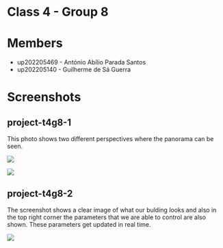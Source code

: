# Class 4 - Group 8

# Members

- up202205469 - António Abílio Parada Santos 
- up202205140 - Guilherme de Sá Guerra

# Screenshots

## project-t4g8-1

This photo shows two different perspectives where the panorama can be seen.

![](screenshots/project-t4g8-1.png)

![](screenshots/extras/panorama-extra.png)

## project-t4g8-2

The screenshot shows a clear image of what our bulding looks and also in the top right corner the parameters that we are able to control are also shown.
These parameters get updated in real time.

![](screenshots/project-t4g8-2.png)

